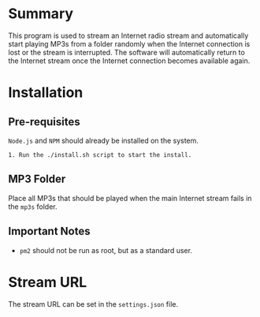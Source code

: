 # Summary

This program is used to stream an Internet radio stream and automatically start playing MP3s from a folder randomly when the Internet connection is lost or the stream is interrupted. The software will automatically return to the Internet stream once the Internet connection becomes available again.

# Installation

## Pre-requisites
`Node.js` and `NPM` should already be installed on the system.

```
1. Run the ./install.sh script to start the install.
```
## MP3 Folder
Place all MP3s that should be played when the main Internet stream fails in the `mp3s` folder.

## Important Notes
 - `pm2` should not be run as root, but as a standard user.




# Stream URL

The stream URL can be set in the `settings.json` file.